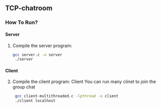 ## TCP-chatroom

### How To Run?

#### Server

1. Compile the server program:
   
   ```sh
   gcc server.c -o server
    ./server


#### Client

2. Compile the client program: Client
    You can run many clinet to join the group chat
   
   ```sh
    gcc client-multithreaded.c -lpthread -o client
    ./client localhost
